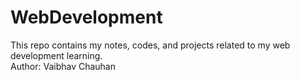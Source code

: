 # WebDevelopment
This repo contains my notes, codes, and projects related to my web development learning.
<br>
Author: Vaibhav Chauhan



